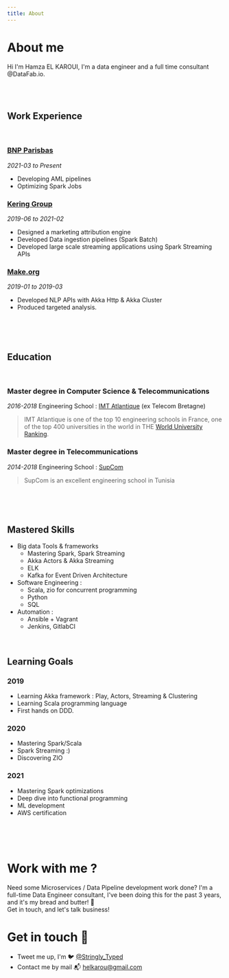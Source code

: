```yaml
---
title: About
---
```


# About me
Hi I'm Hamza EL KAROUI, I'm a data engineer and a full time consultant @DataFab.io. 

<br/><br/>

## Work Experience
<br/>

### [BNP Parisbas](https://group.bnpparibas/)
*2021-03 to Present*
* Developing AML pipelines
* Optimizing Spark Jobs


### [Kering Group](https://www.kering.com)
*2019-06 to 2021-02*
* Designed a marketing attribution engine
* Developed Data ingestion pipelines (Spark Batch)
* Developed large scale streaming applications using Spark Streaming APIs


### [Make.org](https://make.org)
*2019-01 to 2019-03*
* Developed NLP APIs with Akka Http & Akka Cluster
* Produced targeted analysis.

<br/><br/><br/>

## Education
<br/>

### Master degree in Computer Science & Telecommunications
*2016-2018*
Engineering School : [IMT Atlantique](https://www.imt-atlantique.fr/en) (ex Telecom Bretagne)

> IMT Atlantique is one of the top 10 engineering schools in France, one of the top 400 universities in the world in THE [World University Ranking](https://www.timeshighereducation.com/world-university-rankings/imt-atlantique).

### Master degree in Telecommunications
*2014-2018*
Engineering School : [SupCom](http://http://www.supcom.mincom.tn)

> SupCom is an excellent engineering school in Tunisia

<br/><br/><br/>

## Mastered Skills
* Big data Tools & frameworks
  * Mastering Spark, Spark Streaming
  * Akka Actors & Akka Streaming
  * ELK
  * Kafka for Event Driven Architecture
* Software Engineering :
  * Scala, zio for concurrent programming
  * Python
  * SQL
* Automation :
  * Ansible + Vagrant
  * Jenkins, GitlabCI

<br/>

## Learning Goals
### 2019
- Learning Akka framework : Play, Actors, Streaming & Clustering
- Learning Scala programming language
- First hands on DDD.

### 2020
- Mastering Spark/Scala
- Spark Streaming :)
- Discovering ZIO

### 2021
- Mastering Spark optimizations
- Deep dive into functional programming
- ML development
- AWS certification

<br/><br/><br/>

# Work with me ?
Need some Microservices / Data Pipeline development work done? I'm a full-time Data Engineer consultant, 
I've been doing this for the past 3 years, and it's my bread and butter! 🍞 <br/>
Get in touch, and let's talk business!

# Get in touch 👋
* Tweet me up, I'm 🐦 [@Stringly_Typed](https://twitter.com/Stringly_Typed)
* Contact me by mail 📬 [helkarou@gmail.com](mailto:helkarou@gmail.com)